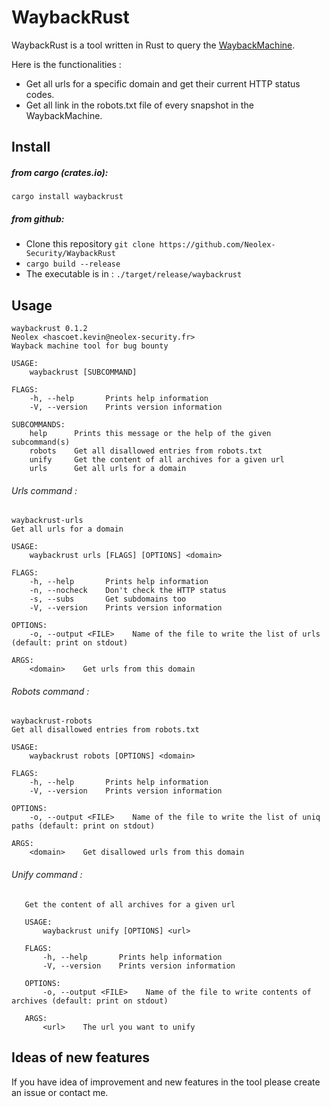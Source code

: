WaybackRust
===

WaybackRust is a tool written in Rust to query the [WaybackMachine](https://archive.org/web/).

Here is the functionalities : 
* Get all urls for a specific domain and get their current HTTP status codes.
* Get all link in the robots.txt file of every snapshot in the WaybackMachine.

## Install 

##### from cargo (crates.io):
`cargo install waybackrust`

##### from github:
* Clone this repository `git clone https://github.com/Neolex-Security/WaybackRust`  
* `cargo build --release`
* The executable is in : `./target/release/waybackrust`

## Usage

```
waybackrust 0.1.2
Neolex <hascoet.kevin@neolex-security.fr>
Wayback machine tool for bug bounty

USAGE:
    waybackrust [SUBCOMMAND]

FLAGS:
    -h, --help       Prints help information
    -V, --version    Prints version information

SUBCOMMANDS:
    help      Prints this message or the help of the given subcommand(s)
    robots    Get all disallowed entries from robots.txt
    unify     Get the content of all archives for a given url
    urls      Get all urls for a domain

```
###### Urls command :
```
waybackrust-urls 
Get all urls for a domain

USAGE:
    waybackrust urls [FLAGS] [OPTIONS] <domain>

FLAGS:
    -h, --help       Prints help information
    -n, --nocheck    Don't check the HTTP status
    -s, --subs       Get subdomains too
    -V, --version    Prints version information

OPTIONS:
    -o, --output <FILE>    Name of the file to write the list of urls (default: print on stdout)

ARGS:
    <domain>    Get urls from this domain
```

###### Robots command :
```
waybackrust-robots 
Get all disallowed entries from robots.txt

USAGE:
    waybackrust robots [OPTIONS] <domain>

FLAGS:
    -h, --help       Prints help information
    -V, --version    Prints version information

OPTIONS:
    -o, --output <FILE>    Name of the file to write the list of uniq paths (default: print on stdout)

ARGS:
    <domain>    Get disallowed urls from this domain
```

###### Unify command : 
```waybackrust-unify 
   Get the content of all archives for a given url
   
   USAGE:
       waybackrust unify [OPTIONS] <url>
   
   FLAGS:
       -h, --help       Prints help information
       -V, --version    Prints version information
   
   OPTIONS:
       -o, --output <FILE>    Name of the file to write contents of archives (default: print on stdout)
   
   ARGS:
       <url>    The url you want to unify
```
## Ideas of new features
If you have idea of improvement and new features in the tool please create an issue or contact me.